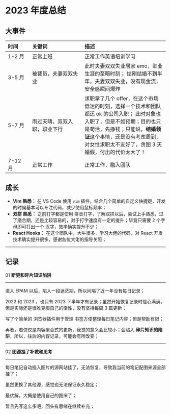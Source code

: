 # 2023 年度总结

## 大事件

| <div style="width: 60px">时间 </div> | <div style="width: 140px">关键词</div> | 描述                                                                                                                                                                                                                                             |
| :----------------------------------- | :------------------------------------- | :----------------------------------------------------------------------------------------------------------------------------------------------------------------------------------------------------------------------------------------------- |
| 1-2 月                               | 正常上班                               | 正常工作英语培训学习                                                                                                                                                                                                                             |
| 3-5 月                               | 被裁员，夫妻双双失业                   | 此时夫妻双双失业居家 emo，职业生涯的至暗时刻； 结刚结婚不到半年，夫妻双双失业，没有现金流，安全感瞬间爆炸                                                                                                                                        |
| 5-7 月                               | 雨过天晴，双双入职，职业下行           | 求职拿了几个 offer，在这个市场低迷的时刻，选择一个技术和团队都还 ok 的公司入职； 此时对象也入职了，但是不如预期；目的也只是苟活，先挣钱；只能说，**结婚领证**这个事情，还是没有考虑周到，对女性求职太不友好了，贪图 3 天婚假，付出的代价太大了！ |
| 7-12 月                              | 正常工作                               | 正常工作，融入团队                                                                                                                                                                                                                               |



## 成长

- **Vim 熟悉：** 在 VS Code 使用 `vim` 插件，结合几个简单的自定义快捷键，开发的时候基本可以专注代码，减少使用鼠标频率；
- **双拼 熟悉：** 之前打字都是使用 拼音打字，了解双拼以后，尝试上手熟悉，过了磨合期，还是比较容易的，对于打字速度有一定的提升；毕竟只需要 2 个字母即可打出一个 汉字，效率确实提升不少；
- **React Hooks：** 在这个团队中，大牛很多，学习大佬的代码，对 React 开发技术确实提升很多，感谢各位大佬的指导关照； 


---

## 记录

01 **断更和碎片知识陷阱**

---

进入 EPAM 以后，陷入一段迷茫期，所以间隔了近一年没有每日记录；

2022 和 2023 ，也只有 2023 下半年才有记录；虽然开始恢复记录时信心满满，但是实际还是很难克服自己的惰性，没有坚持每周 3 篇更新；

写了个简单的 浏览器插件用于管理 书签方便整理每日笔记内容；但是帮助有限；

再者，若仅仅是内容聚合式的更新，我觉的意义会比较小；会陷入 **碎片知识的陷阱**，所以，往后的内容记录，可能会有所改变；

---

02 **图源挂了补救和思考**

----

每日笔记自动插入图片的源网站挂了，无法恢复，导致我当前的笔记配图来源全部挂了；

虽然更换了其他源，感觉也无法保证永久稳定；

最优解，大概是使用自己的图床了；





暂且先写这么多吧，回头有思绪在继续补充；